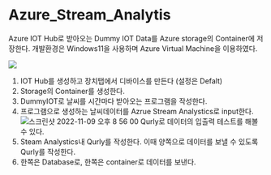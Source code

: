 # Azure_Stream_Analytis

Azure IOT Hub로 받아오는 Dummy IOT Data를 Azure storage의 Container에 저장한다.
개발환경은 Windows11을 사용하며 Azure Virtual Machine을 이용하였다.


<img src="https://user-images.githubusercontent.com/107936957/200822198-7a37f290-7e7a-400f-9584-9bc7aa163779.jpg">

1. IOT Hub를 생성하고 장치탭에서 디바이스를 만든다 (설정은 Defalt)
2. Storage의 Container를 생성한다.
3. DummyIOT로 날씨를 시간마다 받아오는 프로그램을 작성한다.
4. 프로그램으로 생성하는 날씨데이터를 Azrue Stream Analystics로 input한다.\
 ![스크린샷 2022-11-09 오후 8 56 00](https://user-images.githubusercontent.com/107936957/200824175-b7fc6c87-41a3-4f75-aebd-dc85df35bf26.png)
 Qurly로 데이터의 입출력 테스트를 해볼 수 있다.
5. Steam Analystics내 Qurly를 작성한다. 이때 양쪽으로 데이터를 보낼 수 있도록 Qurly를 작성한다.
6. 한쪽은 Database로, 한쪽은 container로 데이터를 보낸다.
